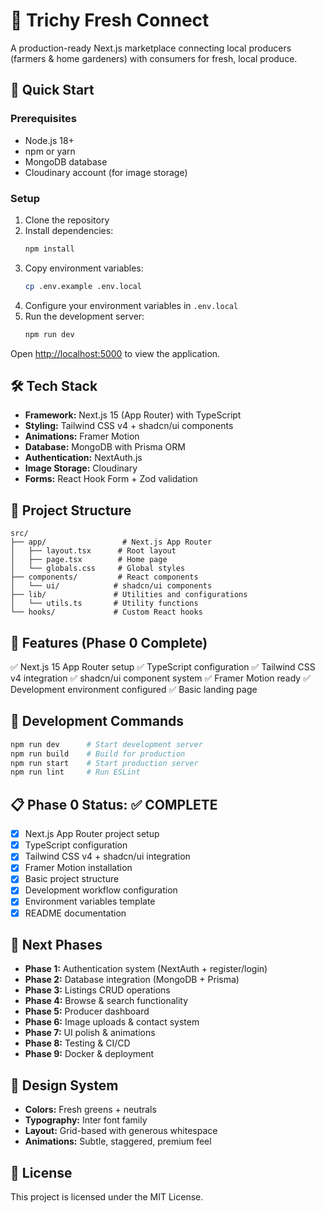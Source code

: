 # 🌱 Trichy Fresh Connect

A production-ready Next.js marketplace connecting local producers (farmers & home gardeners) with consumers for fresh, local produce.

## 🚀 Quick Start

### Prerequisites
- Node.js 18+ 
- npm or yarn
- MongoDB database
- Cloudinary account (for image storage)

### Setup
1. Clone the repository
2. Install dependencies:
   ```bash
   npm install
   ```
3. Copy environment variables:
   ```bash
   cp .env.example .env.local
   ```
4. Configure your environment variables in `.env.local`
5. Run the development server:
   ```bash
   npm run dev
   ```

Open [http://localhost:5000](http://localhost:5000) to view the application.

## 🛠 Tech Stack

- **Framework:** Next.js 15 (App Router) with TypeScript
- **Styling:** Tailwind CSS v4 + shadcn/ui components
- **Animations:** Framer Motion
- **Database:** MongoDB with Prisma ORM
- **Authentication:** NextAuth.js
- **Image Storage:** Cloudinary
- **Forms:** React Hook Form + Zod validation

## 📁 Project Structure

```
src/
├── app/                 # Next.js App Router
│   ├── layout.tsx      # Root layout
│   ├── page.tsx        # Home page
│   └── globals.css     # Global styles
├── components/         # React components
│   └── ui/            # shadcn/ui components
├── lib/               # Utilities and configurations
│   └── utils.ts       # Utility functions
└── hooks/             # Custom React hooks
```

## 🎯 Features (Phase 0 Complete)

✅ Next.js 15 App Router setup
✅ TypeScript configuration
✅ Tailwind CSS v4 integration
✅ shadcn/ui component system
✅ Framer Motion ready
✅ Development environment configured
✅ Basic landing page

## 🔧 Development Commands

```bash
npm run dev      # Start development server
npm run build    # Build for production
npm run start    # Start production server
npm run lint     # Run ESLint
```

## 📋 Phase 0 Status: ✅ COMPLETE

- [x] Next.js App Router project setup
- [x] TypeScript configuration
- [x] Tailwind CSS v4 + shadcn/ui integration
- [x] Framer Motion installation
- [x] Basic project structure
- [x] Development workflow configuration
- [x] Environment variables template
- [x] README documentation

## 🚧 Next Phases

- **Phase 1:** Authentication system (NextAuth + register/login)
- **Phase 2:** Database integration (MongoDB + Prisma)
- **Phase 3:** Listings CRUD operations
- **Phase 4:** Browse & search functionality
- **Phase 5:** Producer dashboard
- **Phase 6:** Image uploads & contact system
- **Phase 7:** UI polish & animations
- **Phase 8:** Testing & CI/CD
- **Phase 9:** Docker & deployment

## 🎨 Design System

- **Colors:** Fresh greens + neutrals
- **Typography:** Inter font family
- **Layout:** Grid-based with generous whitespace
- **Animations:** Subtle, staggered, premium feel

## 📄 License

This project is licensed under the MIT License.
